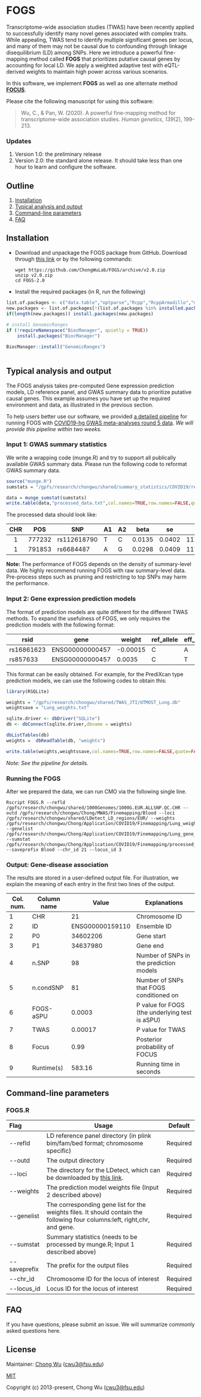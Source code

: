 # FOGS

Transcriptome-wide association studies (TWAS) have been recently applied to successfully identify many novel genes associated with complex traits. While appealing, TWAS tend to identify multiple significant genes per locus, and many of them may not be causal due to confounding through linkage disequilibrium (LD) among SNPs. Here we introduce a powerful fine-mapping method called **FOGS** that prioritizes putative causal genes by accounting for local LD. We apply a weighted adaptive test with eQTL-derived weights to maintain high power across various scenarios.  

In this software, we implement **FOGS** as well as one alternate method [**FOCUS**](https://github.com/bogdanlab/focus).



Please cite the following manuscript for using this software:

>  Wu, C., & Pan, W. (2020). A powerful fine-mapping method for transcriptome-wide association studies. *Human genetics*, *139*(2), 199-213.




### Updates

1. Version 1.0: the preliminary release
2. Version 2.0: the standard alone release. It should take less than one hour to learn and configure the software.



## Outline

1. [Installation](#Installation)
2. [Typical analysis and output](#Analysis)
3. [Command-line parameters](#Command)
4. [FAQ](#FAQ)



## <a name="Installation"></a>Installation

- Download and unpackage the FOGS package from GitHub. Download through [this link](https://github.com/ChongWuLab/CMO/releases/tag/V2.1) or by the following commands:

  ~~~
  wget https://github.com/ChongWuLab/FOGS/archive/v2.0.zip
  unzip v2.0.zip
  cd FOGS-2.0
  ~~~

- Install the required packages (in R, run the following)

```R
list.of.packages <- c("data.table","optparse","Rcpp","RcppArmadillo","mvtnorm","BEDMatrix","bigmemory","dplyr","mvnfast")
new.packages <- list.of.packages[!(list.of.packages %in% installed.packages([,"Package"])]
if(length(new.packages)) install.packages(new.packages)
   
# install GenomicRanges
if (!requireNamespace("BiocManager", quietly = TRUE))
    install.packages("BiocManager")

BiocManager::install("GenomicRanges")
                                   
```





## <a name="Analysis"></a>Typical analysis and output

The FOGS analysis takes pre-computed Gene expression prediction models, LD reference panel, and GWAS summary data to prioritize putative causal genes. This example assumes you have set up the required environment and data, as illustrated in the previous section. 

To help users better use our software, we provided [a detailed pipeline]() for running FOGS with [COVID19-hg GWAS meta-analyses round 5 data](https://www.covid19hg.org/results/). *We will provide this pipeline within two weeks.*

### Input 1: GWAS summary statistics

We write a wrapping code (munge.R) and try to support all publically available GWAS summary data. Please run the following code to reformat GWAS summary data.

```R
source("munge.R")
sumstats = "/gpfs/research/chongwu/shared/summary_statistics/COVID19/release5/processed/ANA_B2_eur_V5.txt"

data = munge_sumstat(sumstats)
write.table(data,"processed_data.txt",col.names=TRUE,row.names=FALSE,quote=FALSE)
```

The processed data should look like:

| CHR  | POS    | SNP         | A1   | A2   | beta   | se     | N       | Z      |
| :--: | ------ | ----------- | ---- | ---- | ------ | ------ | ------- | ------ |
|  1   | 777232 | rs112618790 | T    | C    | 0.0135 | 0.0402 | 1175143 | 0.336  |
|  1   | 791853 | rs6684487   | A    | G    | 0.0298 | 0.0409 | 1172527 | 0.7274 |

**Note:** The performance of FOGS depends on the density of summary-level data. We highly recommend running FOGS with raw summary-level data. Pre-process steps such as pruning and restricting to top SNPs may harm the performance.

### Input 2: Gene expression prediction models

The format of prediction models are quite different for the different TWAS methods. To expand the usefulness of FOGS, we only requires the prediction models with the following format:

| rsid       | gene            | weight   | ref_allele | eff_allele |
| ---------- | --------------- | -------- | ---------- | ---------- |
| rs16861623 | ENSG00000000457 | -0.00015 | C          | A          |
| rs857633   | ENSG00000000457 | 0.0035   | C          | T          |



This format can be easily obtained. For example, for the PrediXcan type prediction models, we can use the following codes to obtain this:

```R
library(RSQLite)

weights = "/gpfs/research/chongwu/shared/TWAS_JTI/UTMOST_Lung.db"
weightsave = "Lung_weights.txt"

sqlite.driver <- dbDriver("SQLite")
db <- dbConnect(sqlite.driver,dbname = weights)

dbListTables(db)
weights =  dbReadTable(db, "weights")

write.table(weights,weightssave,col.names=TRUE,row.names=FALSE,quote=FALSE)
```

*Note: See the pipeline for details.*



### Running the FOGS

After we prepared the data, we can run CMO via the following single line.

```
Rscript FOGS.R --refld /gpfs/research/chongwu/shared/1000Genomes/1000G.EUR.ALLSNP.QC.CHR --outd /gpfs/research/chongwu/Chong/MWAS/Finemapping/Blood --loci /gpfs/research/chongwu/shared/LDetect_LD_regions/EUR/ --weights /gpfs/research/chongwu/Chong/Application/COVID19/Finemapping/Lung_weights.txt --genelist /gpfs/research/chongwu/Chong/Application/COVID19/Finemapping/Lung_gene_list.txt --sumstat /gpfs/research/chongwu/Chong/Application/COVID19/Finemapping/processed_data.txt --saveprefix Blood --chr_id 21 --locus_id 3
```



### Output: Gene-disease association

The results are stored in a user-defined output file. For illustration, we explain the meaning of each entry in the first two lines of the output.

| Col. num. | Column name | Value           | Explanations                                   |
| --------- | ----------- | --------------- | ---------------------------------------------- |
| 1         | CHR         | 21              | Chromosome ID                                  |
| 2         | ID          | ENSG00000159110 | Ensemble ID                                    |
| 2         | P0          | 34602206        | Gene start                                     |
| 3         | P1          | 34637980        | Gene end                                       |
| 4         | n.SNP       | 98              | Number of SNPs in the prediction models        |
| 5         | n.condSNP   | 81              | Number of SNPs that FOGS conditioned on        |
| 6         | FOGS-aSPU   | 0.0003          | P value for FOGS (the underlying test is aSPU) |
| 7         | TWAS        | 0.00017         | P value for TWAS                               |
| 8         | Focus       | 0.99            | Posterior probability of FOCUS                 |
| 9         | Runtime(s)  | 583.16          | Running time in seconds                        |



## <a name="Command"></a>Command-line parameters

### FOGS.R

| Flag         | Usage                                                        | Default  |
| :----------- | ------------------------------------------------------------ | -------- |
| --refld      | LD reference panel directory (in plink bim/fam/bed format; chromosome specific) | Required |
| --outd       | The output directory                                         | Required |
| --loci       | The directory for the LDetect, which can be downloaded by [this link](https://bitbucket.org/nygcresearch/ldetect-data/src/master/). | Required |
| --weights    | The prediction model weights file (Input 2 described above)  | Required |
| --genelist   | The corresponding gene list for the weights files. It should contain the following four columns:left, right,chr, and gene. | Required |
| --sumstat    | Summary statistics (needs to be processed by munge.R; Input 1 described above) | Required |
| --saveprefix | The prefix for the output files                              | Required |
| --chr_id     | Chromosome ID for the locus of interest                      | Required |
| --locus_id   | Locus ID for the locus of interest                           | Required |

## <a name="Analysis"></a>FAQ

If you have questions, please submit an issue. We will summarize commonly asked questions here. 





## License

Maintainer: [Chong Wu](http://wuchong.org/index.html) (cwu3@fsu.edu)

[MIT](http://opensource.org/licenses/MIT)

Copyright (c) 2013-present, Chong Wu (cwu3@fsu.edu)